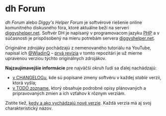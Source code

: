 # dh Forum

_dh Forum_ alebo _Diggy's Helper Forum_ je softvérové riešenie online komunitného diskusného fóra, ktoré aktuálne beží na serveri [diggyshelper.net][1]. Softvér DH je napísaný v programovacom jazyku [PHP][2] a v súčasnosti je prispôsobený na mieru potrebám servera [diggyshelper.net][1].

Originálne zdrojáky pochádzajú z nemenovaného tutoriálu na <!-- [YouTube][3] -->YouTube, napísal ich [@WladinQ][4] – [prvá revízia][5] v tomto repozitári je už mierne upravenou verziou týchto originálnych zdrojákov.

**Najzaujímavejšie informácie** pre najväčší okruh ľudí sa ďalej nachádzajú:

* [v CHANGELOGu](CHANGELOG.md), kde sú popísané zmeny softvéru v každej _stable_ verzii, ktorá vyšla;
* [v TODO zozname](TODOlist.md), ktorý obsahuje podrobné opisy plánovaných a pripravovaných zmien a ich vzťahov k rôznym verziám.

Zistite tiež, [kedy a ako vychádzajú nové verzie](CHANGELOG.md#release-cycle). Každá verzia má aj svoj charakteristický názov.


[1]: https://diggyshelper.net
[2]: http://www.php.net
[3]: https://youtube.com
[4]: https://github.com/WladinQ
[5]: https://github.com/Kubo2/diggyshelper/commit/60690660c90d64557cee366066a7c755a2c98e26
